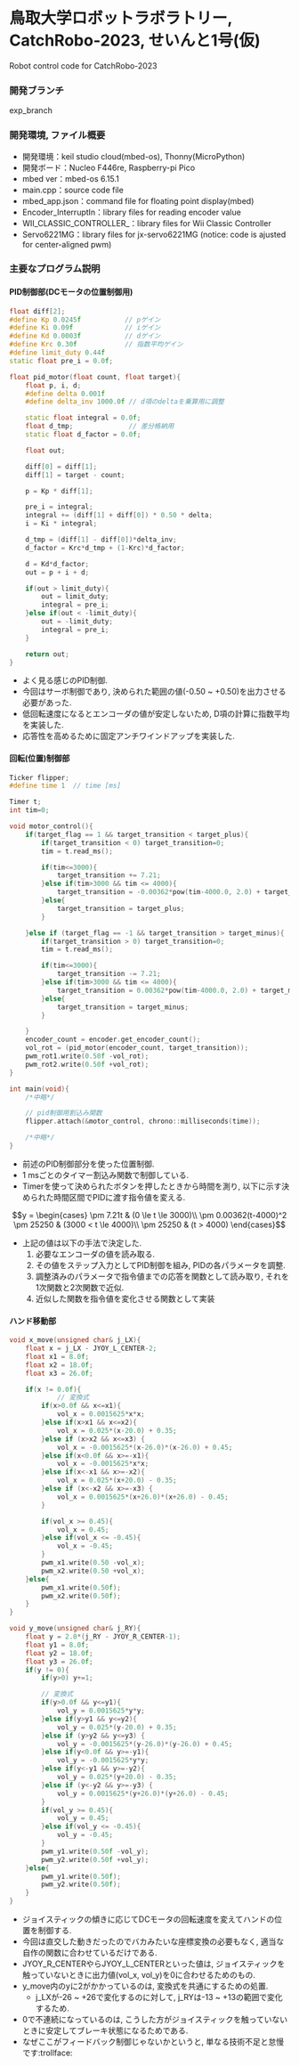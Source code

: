 # 鳥取大学ロボットラボラトリー, CatchRobo-2023, せいんと1号(仮)
Robot control code for CatchRobo-2023

### 開発ブランチ
exp_branch

### 開発環境, ファイル概要
- 開発環境：keil studio cloud(mbed-os), Thonny(MicroPython)  
- 開発ボード：Nucleo F446re, Raspberry-pi Pico  
- mbed ver：mbed-os 6.15.1  
- main.cpp：source code file  
- mbed_app.json：command file for floating point display(mbed)  
- Encoder_InterruptIn：library files for reading encoder value  
- WII_CLASSIC_CONTROLLER_：library files for Wii Classic Controller  
- Servo6221MG：library files for jx-servo6221MG (notice: code is ajusted for center-aligned pwm)  

### 主要なプログラム説明
#### PID制御部(DCモータの位置制御用)
~~~ cpp
float diff[2];
#define Kp 0.0245f           // pゲイン 
#define Ki 0.09f             // iゲイン     
#define Kd 0.0003f           // dゲイン   
#define Krc 0.30f            // 指数平均ゲイン
#define limit_duty 0.44f
static float pre_i = 0.0f;

float pid_motor(float count, float target){
    float p, i, d;
    #define delta 0.001f
    #define delta_inv 1000.0f // d項のdeltaを乗算用に調整

    static float integral = 0.0f;
    float d_tmp;              // 差分格納用
    static float d_factor = 0.0f;

    float out;

    diff[0] = diff[1];
    diff[1] = target - count;

    p = Kp * diff[1];

    pre_i = integral;
    integral += (diff[1] + diff[0]) * 0.50 * delta;
    i = Ki * integral;

    d_tmp = (diff[1] - diff[0])*delta_inv;
    d_factor = Krc*d_tmp + (1-Krc)*d_factor;

    d = Kd*d_factor;
    out = p + i + d;

    if(out > limit_duty){
        out = limit_duty;
        integral = pre_i;
    }else if(out < -limit_duty){
        out = -limit_duty;
        integral = pre_i;
    }

    return out;
}  
~~~
  - よく見る感じのPID制御.
  - 今回はサーボ制御であり, 決められた範囲の値(-0.50 ~ +0.50)を出力させる必要があった.
  - 低回転速度になるとエンコーダの値が安定しないため, D項の計算に指数平均を実装した.
  - 応答性を高めるために固定アンチワインドアップを実装した.

#### 回転(位置)制御部
~~~ cpp
Ticker flipper;
#define time 1  // time [ms]

Timer t;
int tim=0;

void motor_control(){
    if(target_flag == 1 && target_transition < target_plus){
        if(target_transition < 0) target_transition=0;
        tim = t.read_ms();

        if(tim<=3000){
            target_transition += 7.21;
        }else if(tim>3000 && tim <= 4000){
            target_transition = -0.00362*pow(tim-4000.0, 2.0) + target_plus;
        }else{
            target_transition = target_plus;
        }

    }else if (target_flag == -1 && target_transition > target_minus){
        if(target_transition > 0) target_transition=0;
        tim = t.read_ms();

        if(tim<=3000){
            target_transition -= 7.21;
        }else if(tim>3000 && tim <= 4000){
            target_transition = 0.00362*pow(tim-4000.0, 2.0) + target_minus;
        }else{
            target_transition = target_minus;
        }

    }
    encoder_count = encoder.get_encoder_count();
    vol_rot = (pid_motor(encoder_count, target_transition));
    pwm_rot1.write(0.50f -vol_rot);
    pwm_rot2.write(0.50f +vol_rot);
}

int main(void){
    /*中略*/

    // pid制御用割込み関数
    flipper.attach(&motor_control, chrono::milliseconds(time));

    /*中略*/
}
~~~
  - 前述のPID制御部分を使った位置制御.
  - 1 msごとのタイマー割込み関数で制御している.
  - Timerを使って決められたボタンを押したときから時間を測り, 以下に示す決められた時間区間でPIDに渡す指令値を変える.
~~~math
y = 
\begin{cases}
\pm 7.21t & (0 \le t \le 3000)\\
\pm 0.00362(t-4000)^2 \pm 25250  & (3000 < t \le 4000)\\
\pm 25250 & (t > 4000)
\end{cases}
~~~
  - 上記の値は以下の手法で決定した.  
    1. 必要なエンコーダの値を読み取る.
    2. その値をステップ入力としてPID制御を組み, PIDの各パラメータを調整. 
    3. 調整済みのパラメータで指令値までの応答を関数として読み取り, それを1次関数と2次関数で近似.
    4. 近似した関数を指令値を変化させる関数として実装

#### ハンド移動部
~~~ cpp
void x_move(unsigned char& j_LX){
    float x = j_LX - JYOY_L_CENTER-2;
    float x1 = 8.0f;
    float x2 = 18.0f;
    float x3 = 26.0f;

    if(x != 0.0f){
            // 変換式
        if(x>0.0f && x<=x1){
            vol_x = 0.0015625*x*x;
        }else if(x>x1 && x<=x2){
            vol_x = 0.025*(x-20.0) + 0.35; 
        }else if (x>x2 && x<=x3) {
            vol_x = -0.0015625*(x-26.0)*(x-26.0) + 0.45;
        }else if(x<0.0f && x>=-x1){
            vol_x = -0.0015625*x*x;
        }else if(x<-x1 && x>=-x2){
            vol_x = 0.025*(x+20.0) - 0.35; 
        }else if (x<-x2 && x>=-x3) {
            vol_x = 0.0015625*(x+26.0)*(x+26.0) - 0.45;
        }

        if(vol_x >= 0.45){
            vol_x = 0.45;
        }else if(vol_x <= -0.45){
            vol_x = -0.45;
        }
        pwm_x1.write(0.50 -vol_x);
        pwm_x2.write(0.50 +vol_x);
    }else{
        pwm_x1.write(0.50f);
        pwm_x2.write(0.50f);
    }
}

void y_move(unsigned char& j_RY){
    float y = 2.0*(j_RY - JYOY_R_CENTER-1);
    float y1 = 8.0f;
    float y2 = 18.0f;
    float y3 = 26.0f;
    if(y != 0){
        if(y>0) y+=1;

        // 変換式
        if(y>0.0f && y<=y1){
            vol_y = 0.0015625*y*y;
        }else if(y>y1 && y<=y2){
            vol_y = 0.025*(y-20.0) + 0.35; 
        }else if (y>y2 && y<=y3) {
            vol_y = -0.0015625*(y-26.0)*(y-26.0) + 0.45;
        }else if(y<0.0f && y>=-y1){
            vol_y = -0.0015625*y*y;
        }else if(y<-y1 && y>=-y2){
            vol_y = 0.025*(y+20.0) - 0.35; 
        }else if (y<-y2 && y>=-y3) {
            vol_y = 0.0015625*(y+26.0)*(y+26.0) - 0.45;
        }
        if(vol_y >= 0.45){
            vol_y = 0.45;
        }else if(vol_y <= -0.45){
            vol_y = -0.45;
        }
        pwm_y1.write(0.50f -vol_y);
        pwm_y2.write(0.50f +vol_y);
    }else{
        pwm_y1.write(0.50f);
        pwm_y2.write(0.50f);
    }
}
~~~
  - ジョイスティックの傾きに応じてDCモータの回転速度を変えてハンドの位置を制御する.
  - 今回は直交した動きだったのでバカみたいな座標変換の必要もなく, 適当な自作の関数に合わせているだけである.
  - JYOY_R_CENTERやらJYOY_L_CENTERといった値は, ジョイスティックを触っていないときに出力値(vol_x, vol_y)を0に合わせるためのもの.
  - y_move内のyに2がかかっているのは, 変換式を共通にするための処置.
      - j_LXが-26 ~ +26で変化するのに対して, j_RYは-13 ~ +13の範囲で変化するため.
  - 0で不連続になっているのは, こうした方がジョイスティックを触っていないときに安定してブレーキ状態になるためである.
  - なぜここがフィードバック制御じゃないかというと, 単なる技術不足と怠慢です:trollface:

